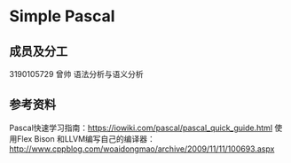 # Simple Pascal

## 成员及分工
3190105729 曾帅 语法分析与语义分析

## 参考资料
Pascal快速学习指南：https://iowiki.com/pascal/pascal_quick_guide.html
使用Flex Bison 和LLVM编写自己的编译器：http://www.cppblog.com/woaidongmao/archive/2009/11/11/100693.aspx